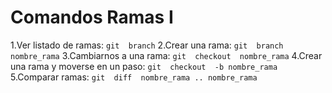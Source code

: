 # Comandos Ramas I
1.Ver listado de ramas:
`git  branch`
2.Crear una rama:
`git  branch  nombre_rama`
3.Cambiarnos a una rama:
`git  checkout  nombre_rama`
4.Crear una rama y moverse en un paso:
`git  checkout  -b nombre_rama`
5.Comparar ramas:
`git  diff  nombre_rama .. nombre_rama`
